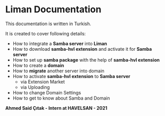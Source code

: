 # Liman Documentation
This documentation is written in Turkish.

It is created to cover following details:
- How to integrate a **Samba server** into **Liman**
- How to download **samba-hvl extension** and activate it for **Samba server**
- How to set up **samba package** with the help of **samba-hvl extension**
- How to create a **domain**
- How to **migrate** another server into domain
- How to activate **samba-hvl extension** to **Samba server**
  - via Extension Market
  - via Uploading
- How to change Domain Settings
- How to get to know about Samba and Domain

**Ahmed Said Çıtak - Intern at HAVELSAN - 2021**
